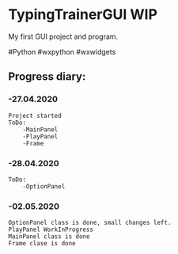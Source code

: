 # TypingTrainerGUI WIP

My first GUI project and program.

#Python #wxpython #wxwidgets 

## Progress diary:

### -27.04.2020
    Project started
    ToDo:
        -MainPanel
        -PlayPanel
        -Frame

### -28.04.2020
    ToDo:
        -OptionPanel

### -02.05.2020 
    OptionPanel class is done, small changes left.
    PlayPanel WorkInProgress
    MainPanel class is done
    Frame clase is done
